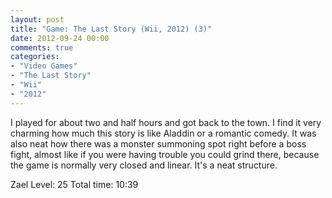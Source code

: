 ```yaml
---
layout: post
title: "Game: The Last Story (Wii, 2012) (3)"
date: 2012-09-24 00:00
comments: true
categories:
- "Video Games"
- "The Last Story"
- "Wii"
- "2012"
---
```


I played for about two and half hours and got back to the town. I
find it very charming how much this story is like Aladdin or a
romantic comedy. It was also neat how there was a monster
summoning spot right before a boss fight, almost like if you were
having trouble you could grind there, because the game is
normally very closed and linear. It's a neat structure.

Zael Level: 25
Total time: 10:39
